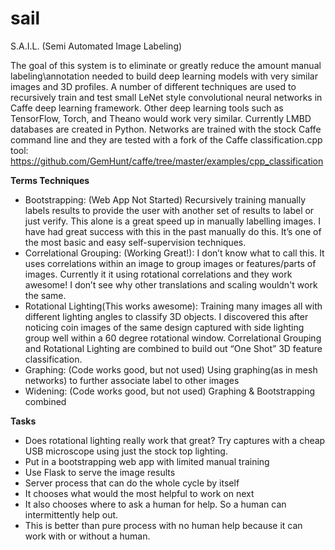 # sail
S.A.I.L. (Semi Automated Image Labeling)

The goal of this system is to eliminate or greatly reduce the amount manual labeling\annotation needed to build deep learning models with very similar images and 3D profiles. A number of different techniques are used to recursively train and test small LeNet style convolutional neural networks in Caffe deep learning framework. Other deep learning tools such as TensorFlow, Torch, and Theano would work very similar. Currently LMBD databases are created in Python. Networks are trained with the stock Caffe command line and they are tested with a fork of the Caffe classification.cpp tool:
https://github.com/GemHunt/caffe/tree/master/examples/cpp_classification

**Terms Techniques**
* Bootstrapping: (Web App Not Started) Recursively training manually labels results to provide the user with another set of results to label or just verify. This alone is a great speed up in manually labelling images. I have had great success with this in the past manually do this. It’s one of the most basic and easy self-supervision techniques.
* Correlational Grouping: (Working Great!): I don’t know what to call this. It uses correlations within an image to group images or features/parts of images. Currently it it using rotational correlations and they work awesome! I don’t see why other translations and scaling wouldn't work the same.
* Rotational Lighting(This works awesome): Training many images all with different lighting angles to classify 3D objects. I discovered this after noticing coin images of the same design captured with side lighting group well within a 60 degree rotational window. Correlational Grouping and Rotational Lighting are combined to build out “One Shot” 3D feature classification.
* Graphing: (Code works good, but not used) Using graphing(as in mesh networks) to further associate label to other images
* Widening: (Code works good, but not used) Graphing & Bootstrapping combined

**Tasks**
* Does rotational lighting really work that great? Try captures with a cheap USB microscope using just the stock top lighting.
* Put in a bootstrapping web app with limited manual training
* Use Flask to serve the image results
* Server process that can do the whole cycle by itself
* It chooses what would the most helpful to work on next
* It also chooses where to ask a human for help. So a human can intermittently help out.
* This is better than pure process with no human help because it can work with or without a human.

